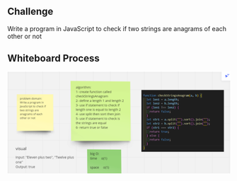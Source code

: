 ## Challenge

Write a program in JavaScript to check if two strings are anagrams of each other or not


## Whiteboard Process

![](1.png)